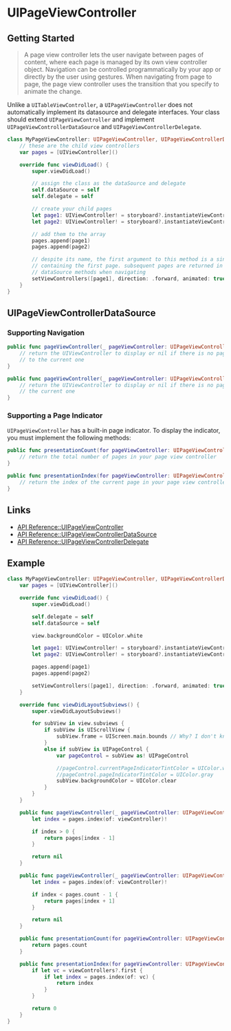 # UIPageViewController

## Getting Started

> A page view controller lets the user navigate between pages of content, where each page is managed by its own view controller object. Navigation can be controlled programmatically by your app or directly by the user using gestures. When navigating from page to page, the page view controller uses the transition that you specify to animate the change.

Unlike a `UITableViewController`, a `UIPageViewController` does not automatically implement its datasource and delegate interfaces. Your class should extend `UIPageViewController` and implement `UIPageViewControllerDataSource` and `UIPageViewControllerDelegate`.

```swift
class MyPageViewController: UIPageViewController, UIPageViewControllerDataSource, UIPageViewControllerDelegate {
    // these are the child view controllers
    var pages = [UIViewController]()

    override func viewDidLoad() {
        super.viewDidLoad()

        // assign the class as the dataSource and delegate
        self.dataSource = self
        self.delegate = self

        // create your child pages
        let page1: UIViewController! = storyboard?.instantiateViewController(withIdentifier: "page1")
        let page2: UIViewController! = storyboard?.instantiateViewController(withIdentifier: "page2")

        // add them to the array
        pages.append(page1)
        pages.append(page2)

        // despite its name, the first argument to this method is a singleton array
        // containing the first page. subsequent pages are returned in the
        // dataSource methods when navigating
        setViewControllers([page1], direction: .forward, animated: true)
    }
}
```

## UIPageViewControllerDataSource

### Supporting Navigation

```swift
public func pageViewController(_ pageViewController: UIPageViewController, viewControllerBefore viewController: UIViewController) -> UIViewController? {
    // return the UIViewController to display or nil if there is no page prior
    // to the current one
}

public func pageViewController(_ pageViewController: UIPageViewController, viewControllerAfter viewController: UIViewController) -> UIViewController? {
    // return the UIViewController to display or nil if there is no page after
    // the current one
}
```

### Supporting a Page Indicator

`UIPageViewController` has a built-in page indicator. To display the indicator, you must implement the following methods:

```swift
public func presentationCount(for pageViewController: UIPageViewController) -> Int {
    // return the total number of pages in your page view controller
}

public func presentationIndex(for pageViewController: UIPageViewController) -> Int {
    // return the index of the current page in your page view controller
}
```

## Links

  *  [API Reference::UIPageViewController](https://developer.apple.com/reference/uikit/uipageviewcontroller)
  *  [API Reference::UIPageViewControllerDataSource](https://developer.apple.com/reference/uikit/uipageviewcontrollerdatasource)
  *  [API Reference::UIPageViewControllerDelegate](https://developer.apple.com/reference/uikit/uipageviewcontrollerdelegate)

## Example

```swift
class MyPageViewController: UIPageViewController, UIPageViewControllerDataSource, UIPageViewControllerDelegate {
    var pages = [UIViewController]()

    override func viewDidLoad() {
        super.viewDidLoad()

        self.delegate = self
        self.dataSource = self

        view.backgroundColor = UIColor.white

        let page1: UIViewController! = storyboard?.instantiateViewController(withIdentifier: "page1")
        let page2: UIViewController! = storyboard?.instantiateViewController(withIdentifier: "page2")

        pages.append(page1)
        pages.append(page2)

        setViewControllers([page1], direction: .forward, animated: true)
    }

    override func viewDidLayoutSubviews() {
        super.viewDidLayoutSubviews()

        for subView in view.subviews {
            if subView is UIScrollView {
                subView.frame = UIScreen.main.bounds // Why? I don't know.
            }
            else if subView is UIPageControl {
                var pageControl = subView as! UIPageControl

                //pageControl.currentPageIndicatorTintColor = UIColor.white
                //pageControl.pageIndicatorTintColor = UIColor.gray
                subView.backgroundColor = UIColor.clear
            }
        }
    }

    public func pageViewController(_ pageViewController: UIPageViewController, viewControllerBefore viewController: UIViewController) -> UIViewController? {
        let index = pages.index(of: viewController)!

        if index > 0 {
            return pages[index - 1]
        }

        return nil
    }

    public func pageViewController(_ pageViewController: UIPageViewController, viewControllerAfter viewController: UIViewController) -> UIViewController? {
        let index = pages.index(of: viewController)!

        if index < pages.count - 1 {
            return pages[index + 1]
        }

        return nil
    }

    public func presentationCount(for pageViewController: UIPageViewController) -> Int {
        return pages.count
    }

    public func presentationIndex(for pageViewController: UIPageViewController) -> Int {
        if let vc = viewControllers?.first {
            if let index = pages.index(of: vc) {
                return index
            }
        }

        return 0
    }
}
```

